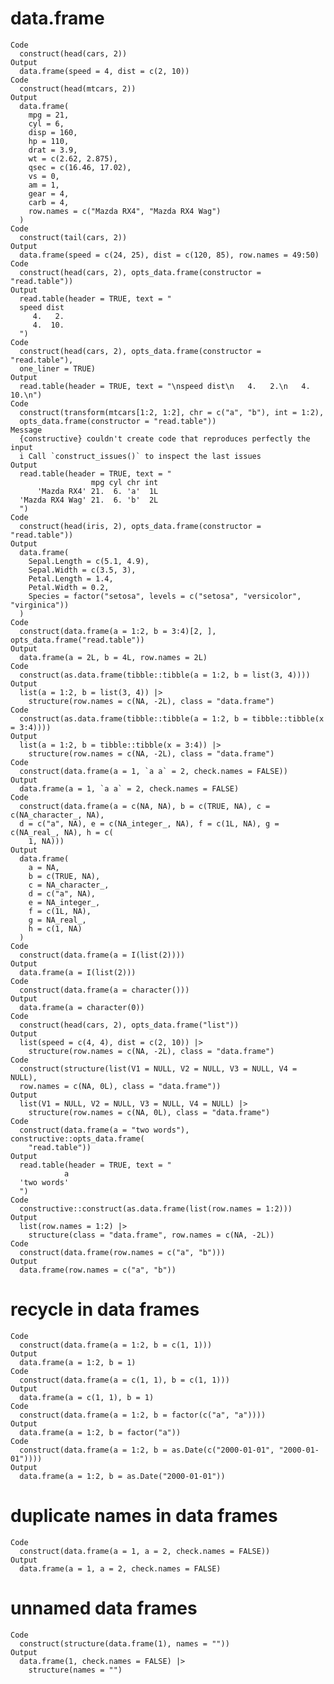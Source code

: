 # data.frame

    Code
      construct(head(cars, 2))
    Output
      data.frame(speed = 4, dist = c(2, 10))
    Code
      construct(head(mtcars, 2))
    Output
      data.frame(
        mpg = 21,
        cyl = 6,
        disp = 160,
        hp = 110,
        drat = 3.9,
        wt = c(2.62, 2.875),
        qsec = c(16.46, 17.02),
        vs = 0,
        am = 1,
        gear = 4,
        carb = 4,
        row.names = c("Mazda RX4", "Mazda RX4 Wag")
      )
    Code
      construct(tail(cars, 2))
    Output
      data.frame(speed = c(24, 25), dist = c(120, 85), row.names = 49:50)
    Code
      construct(head(cars, 2), opts_data.frame(constructor = "read.table"))
    Output
      read.table(header = TRUE, text = "
      speed dist
         4.   2.
         4.  10.
      ")
    Code
      construct(head(cars, 2), opts_data.frame(constructor = "read.table"),
      one_liner = TRUE)
    Output
      read.table(header = TRUE, text = "\nspeed dist\n   4.   2.\n   4.  10.\n")
    Code
      construct(transform(mtcars[1:2, 1:2], chr = c("a", "b"), int = 1:2),
      opts_data.frame(constructor = "read.table"))
    Message
      {constructive} couldn't create code that reproduces perfectly the input
      i Call `construct_issues()` to inspect the last issues
    Output
      read.table(header = TRUE, text = "
                      mpg cyl chr int
          'Mazda RX4' 21.  6. 'a'  1L
      'Mazda RX4 Wag' 21.  6. 'b'  2L
      ")
    Code
      construct(head(iris, 2), opts_data.frame(constructor = "read.table"))
    Output
      data.frame(
        Sepal.Length = c(5.1, 4.9),
        Sepal.Width = c(3.5, 3),
        Petal.Length = 1.4,
        Petal.Width = 0.2,
        Species = factor("setosa", levels = c("setosa", "versicolor", "virginica"))
      )
    Code
      construct(data.frame(a = 1:2, b = 3:4)[2, ], opts_data.frame("read.table"))
    Output
      data.frame(a = 2L, b = 4L, row.names = 2L)
    Code
      construct(as.data.frame(tibble::tibble(a = 1:2, b = list(3, 4))))
    Output
      list(a = 1:2, b = list(3, 4)) |>
        structure(row.names = c(NA, -2L), class = "data.frame")
    Code
      construct(as.data.frame(tibble::tibble(a = 1:2, b = tibble::tibble(x = 3:4))))
    Output
      list(a = 1:2, b = tibble::tibble(x = 3:4)) |>
        structure(row.names = c(NA, -2L), class = "data.frame")
    Code
      construct(data.frame(a = 1, `a a` = 2, check.names = FALSE))
    Output
      data.frame(a = 1, `a a` = 2, check.names = FALSE)
    Code
      construct(data.frame(a = c(NA, NA), b = c(TRUE, NA), c = c(NA_character_, NA),
      d = c("a", NA), e = c(NA_integer_, NA), f = c(1L, NA), g = c(NA_real_, NA), h = c(
        1, NA)))
    Output
      data.frame(
        a = NA,
        b = c(TRUE, NA),
        c = NA_character_,
        d = c("a", NA),
        e = NA_integer_,
        f = c(1L, NA),
        g = NA_real_,
        h = c(1, NA)
      )
    Code
      construct(data.frame(a = I(list(2))))
    Output
      data.frame(a = I(list(2)))
    Code
      construct(data.frame(a = character()))
    Output
      data.frame(a = character(0))
    Code
      construct(head(cars, 2), opts_data.frame("list"))
    Output
      list(speed = c(4, 4), dist = c(2, 10)) |>
        structure(row.names = c(NA, -2L), class = "data.frame")
    Code
      construct(structure(list(V1 = NULL, V2 = NULL, V3 = NULL, V4 = NULL),
      row.names = c(NA, 0L), class = "data.frame"))
    Output
      list(V1 = NULL, V2 = NULL, V3 = NULL, V4 = NULL) |>
        structure(row.names = c(NA, 0L), class = "data.frame")
    Code
      construct(data.frame(a = "two words"), constructive::opts_data.frame(
        "read.table"))
    Output
      read.table(header = TRUE, text = "
                a
      'two words'
      ")
    Code
      constructive::construct(as.data.frame(list(row.names = 1:2)))
    Output
      list(row.names = 1:2) |>
        structure(class = "data.frame", row.names = c(NA, -2L))
    Code
      construct(data.frame(row.names = c("a", "b")))
    Output
      data.frame(row.names = c("a", "b"))

# recycle in data frames

    Code
      construct(data.frame(a = 1:2, b = c(1, 1)))
    Output
      data.frame(a = 1:2, b = 1)
    Code
      construct(data.frame(a = c(1, 1), b = c(1, 1)))
    Output
      data.frame(a = c(1, 1), b = 1)
    Code
      construct(data.frame(a = 1:2, b = factor(c("a", "a"))))
    Output
      data.frame(a = 1:2, b = factor("a"))
    Code
      construct(data.frame(a = 1:2, b = as.Date(c("2000-01-01", "2000-01-01"))))
    Output
      data.frame(a = 1:2, b = as.Date("2000-01-01"))

# duplicate names in data frames

    Code
      construct(data.frame(a = 1, a = 2, check.names = FALSE))
    Output
      data.frame(a = 1, a = 2, check.names = FALSE)

# unnamed data frames

    Code
      construct(structure(data.frame(1), names = ""))
    Output
      data.frame(1, check.names = FALSE) |>
        structure(names = "")

